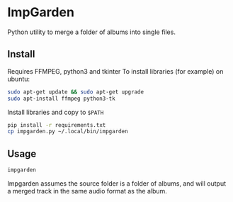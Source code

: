 # ImpGarden

Python utility to merge a folder of albums into single files.

## Install
Requires FFMPEG, python3 and tkinter
To install libraries (for example) on ubuntu:
```bash
sudo apt-get update && sudo apt-get upgrade
sudo apt-install ffmpeg python3-tk
```

Install libraries and copy to `$PATH`
```bash
pip install -r requirements.txt 
cp impgarden.py ~/.local/bin/impgarden
```

## Usage
```bash
impgarden
```

Impgarden assumes the source folder is a folder of albums, and will output a merged track in the same audio format as the album.